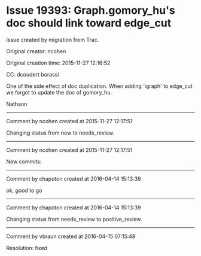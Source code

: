 # Issue 19393: Graph.gomory_hu's doc should link toward edge_cut

Issue created by migration from Trac.

Original creator: ncohen

Original creation time: 2015-11-27 12:16:52

CC:  dcoudert borassi

One of the side effect of doc duplication. When adding 'igraph' to edge_cut we forgot to update the doc of gomory_hu.

Nathann


---

Comment by ncohen created at 2015-11-27 12:17:51

Changing status from new to needs_review.


---

Comment by ncohen created at 2015-11-27 12:17:51

New commits:


---

Comment by chapoton created at 2016-04-14 15:13:39

ok, good to go


---

Comment by chapoton created at 2016-04-14 15:13:39

Changing status from needs_review to positive_review.


---

Comment by vbraun created at 2016-04-15 07:15:48

Resolution: fixed

